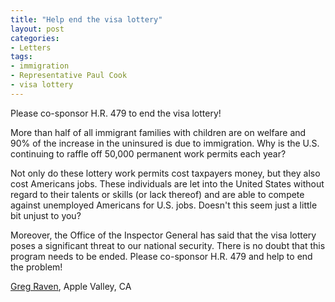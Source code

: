 ```yaml
---
title: "Help end the visa lottery"
layout: post
categories:
- Letters
tags:
- immigration
- Representative Paul Cook
- visa lottery
---
```


Please co-sponsor H.R. 479 to end the visa lottery!

More than half of all immigrant families with children are on welfare and 90% of the increase in the uninsured is due to immigration. Why is the U.S. continuing to raffle off 50,000 permanent work permits each year?

Not only do these lottery work permits cost taxpayers money, but they also cost Americans jobs. These individuals are let into the United States without regard to their talents or skills (or lack thereof) and are able to compete against unemployed Americans for U.S. jobs. Doesn't this seem just a little bit unjust to you?

Moreover, the Office of the Inspector General has said that the visa lottery poses a significant threat to our national security. There is no doubt that this program needs to be ended. Please co-sponsor H.R. 479 and help to end the problem!

[Greg Raven](https://www.gregraven.org/), Apple Valley, CA
